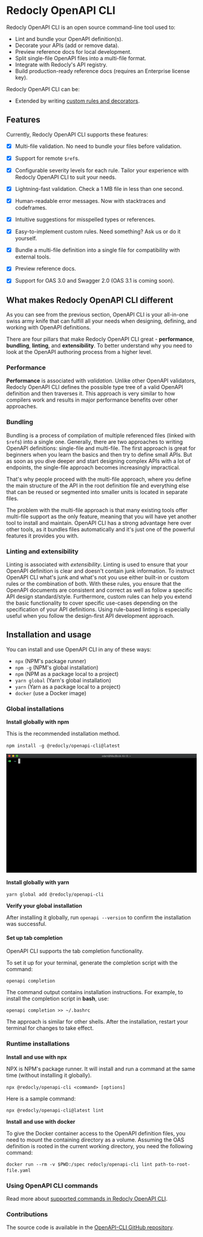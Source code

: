 # Redocly OpenAPI CLI

Redocly OpenAPI CLI is an open source command-line tool used to:

- Lint and bundle your OpenAPI definition(s).
- Decorate your APIs (add or remove data).
- Preview reference docs for local development.
- Split single-file OpenAPI files into a multi-file format.
- Integrate with Redocly's API registry.
- Build production-ready reference docs (requires an Enterprise license key).


Redocly OpenAPI CLI can be:

- Extended by writing [custom rules and decorators](custom-rules.md).


## Features

Currently, Redocly OpenAPI CLI supports these features:

- [x] Multi-file validation. No need to bundle your files before validation.
- [x] Support for remote `$ref`s.
- [x] Configurable severity levels for each rule. Tailor your experience with Redocly OpenAPI CLI to suit your needs.
- [x] Lightning-fast validation. Check a 1 MB file in less than one second.
- [x] Human-readable error messages. Now with stacktraces and codeframes.
- [x] Intuitive suggestions for misspelled types or references.
- [x] Easy-to-implement custom rules. Need something? Ask us or do it yourself.
- [x] Bundle a multi-file definition into a single file for compatibility with external tools.
- [x] Preview reference docs.
- [x] Support for OAS 3.0 and Swagger 2.0 (OAS 3.1 is coming soon).


## What makes Redocly OpenAPI CLI different

As you can see from the previous section, OpenAPI CLI is your all-in-one swiss army knife that can fulfill all your needs when designing, defining, and working with OpenAPI definitions.

There are four pillars that make Redocly OpenAPI CLI great - **performance**, **bundling**, **linting**, and **extensibility**. To better understand why you need to
look at the OpenAPI authoring process from a higher level.

### Performance

**Performance** is associated with _validation_. Unlike other OpenAPI validators, Redocly OpenAPI CLI defines the possible type tree of a valid OpenAPI definition and then traverses it. This approach is very similar to how compilers work and results in major performance benefits over other approaches.

### Bundling

Bundling is a process of compilation of multiple referenced files (linked with `$ref`s) into a single one. Generally, there are two approaches to writing OpenAPI definitions: single-file and multi-file. The first approach is great for beginners when you learn the basics
and then try to define small APIs. But as soon as you dive deeper and start designing complex APIs with a lot of endpoints, the single-file approach becomes increasingly impractical.

That's why people proceed with the multi-file approach, where you define the main structure of the API in the root definition file and everything else that can be reused or segmented into smaller units is located in separate files.

The problem with the multi-file approach is that many existing tools offer multi-file support as the only feature, meaning that you will have yet another tool to install and maintain. OpenAPI CLI has a strong advantage here over other tools, as it bundles files automatically and it's just one of the powerful features it provides you with.

### Linting and extensibility

Linting is associated with _extensibility_. Linting is used to ensure that your OpenAPI definition is clear and doesn't contain junk information. To instruct OpenAPI CLI what's junk and what's not you use either built-in or custom rules or the combination of both. With these rules, you ensure that the OpenAPI documents are consistent and correct as well as follow a specific API design standard/style. Furthermore, custom rules can help you extend the basic functionality to cover specific use-cases depending on the specification of your API definitions. Using rule-based linting is especially useful when you follow the design-first API development approach.

## Installation and usage

You can install and use OpenAPI CLI in any of these ways:

- `npx` (NPM's package runner)
- `npm -g` (NPM's global installation)
- `npm` (NPM as a package local to a project)
- `yarn global` (Yarn's global installation)
- `yarn` (Yarn as a package local to a project)
- `docker` (use a Docker image)

### Global installations

**Install globally with npm**

<div class="attention">This is the recommended installation method.</div>

`npm install -g @redocly/openapi-cli@latest`

![install openapi-cli globally](./images/install-update-openapi-cli.gif)

**Install globally with yarn**

`yarn global add @redocly/openapi-cli`

**Verify your global installation**

After installing it globally, run `openapi --version` to confirm the installation was successful.


#### Set up tab completion

OpenAPI CLI supports the tab completion functionality.

To set it up for your terminal, generate the completion script with the command:

```shell
openapi completion
```

The command output contains installation instructions. For example, to install the completion script in **bash**, use:

```shell
openapi completion >> ~/.bashrc
```

The approach is similar for other shells. After the installation, restart your terminal for changes to take effect.


### Runtime installations

**Install and use with npx**

NPX is NPM's package runner.
It will install and run a command at the same time (without installing it globally).

`npx @redocly/openapi-cli <command> [options]`

Here is a sample command:

```shell
npx @redocly/openapi-cli@latest lint
```

**Install and use with docker**

To give the Docker container access to the OpenAPI definition files, you need to mount the containing directory as a volume. Assuming the OAS definition is rooted in the current working directory, you need the following command:

```
docker run --rm -v $PWD:/spec redocly/openapi-cli lint path-to-root-file.yaml
```

### Using OpenAPI CLI commands

Read more about [supported commands in Redocly OpenAPI CLI](./commands/index.md).

### Contributions

The source code is available in the [OpenAPI-CLI GitHub repository](https://github.com/Redocly/openapi-cli).
